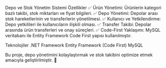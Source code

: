 Depo ve Stok Yönetim Sistemi
Özellikler
✅ Ürün Yönetimi: Ürünlerin kategori bazlı takibi, stok miktarları ve fiyat bilgileri.
✅ Depo Yönetimi: Depolar arası stok hareketlerinin ve transferlerin yönetilmesi.
✅ Kullanıcı ve Yetkilendirme: Depo yetkilileri ile kullanıcıların ilişkili olması.
✅ Transfer Takibi: Depolar arasında ürün transferleri ve onay süreçleri.
✅ Code-First Yaklaşımı: MySQL veritabanı ile Entity Framework Code First yapısı kullanılmıştır.

Teknolojiler
.NET Framework
Entity Framework (Code First)
MySQL

Bu proje, depo yönetimini kolaylaştırmak ve stok takibini optimize etmek amacıyla geliştirilmiştir. 🎯
